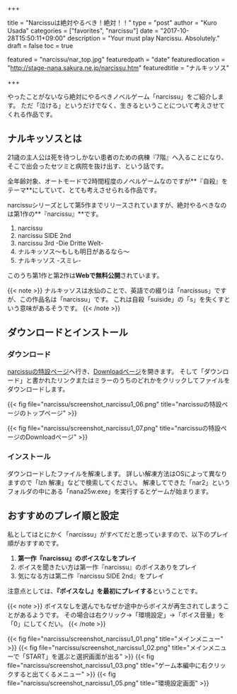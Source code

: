 +++

title       = "Narcissuは絶対やるべき！絶対！！"
type        = "post"
author      = "Kuro Usada"
categories  = ["favorites", "narcissu"]
date        = "2017-10-28T15:50:11+09:00"
description = "Your must play Narcissu. Absolutely."
draft       = false
toc         = true

featured              = "narcissu/nar_top.jpg"
featuredpath          = "date"
featuredlocation      = "http://stage-nana.sakura.ne.jp/narcissu.htm"
featuredtitle         = "ナルキッソス"

+++

やったことがないなら絶対にやるべきノベルゲーム「narcissu」をご紹介します。
ただ「泣ける」というだけでなく、生きるということについて考えさせてくれる作品です。

<!--more-->

## ナルキッソスとは

21歳の主人公は死を待つしかない患者のための病棟『7階』へ入ることになり、そこで出会ったセツミと病院を抜け出す、という話です。

全年齢対象、オートモードで2時間程度のノベルゲームなのですが**『自殺』をテーマ**にしていて、とても考えさせられる作品です。

narcissuシリーズとして第5作までリリースされていますが、絶対やるべきなのは第1作の**『narcissu』**です。

 1. narcissu
 2. narcissu SIDE 2nd
 3. narcissu 3rd -Die Dritte Welt-
 4. ナルキッソス〜もしも明日があるなら〜
 5. ナルキッソス -スミレ-

このうち第1作と第2作は**Webで無料公開**されています。

{{< note >}}
ナルキッソスは水仙のことで、英語での綴りは「narcissus」ですが、この作品名は「narcissu」です。
これは自殺「suiside」の「s」を失くすという意味があるそうです。
{{< /note >}}

## ダウンロードとインストール

### ダウンロード

[narcissuの特設ページ](http://stage-nana.sakura.ne.jp/narcissu.htm)へ行き、[Downloadページ](http://stage-nana.sakura.ne.jp/down.htm)を開きます。
そして「ダウンロード」と書かれたリンクまたはミラーのうちのどれかをクリックしてファイルをダウンロードします。

{{< fig file="narcissu/screenshot_narcissu1_06.png" title="narcissuの特設ページのトップページ" >}}

{{< fig file="narcissu/screenshot_narcissu1_07.png" title="narcissuの特設ページのDownloadページ" >}}

### インストール

ダウンロードしたファイルを解凍します。
詳しい解凍方法はOSによって異なりますので「lzh 解凍」などで検索してください。
解凍してできた「nar2」というフォルダの中にある「nana25w.exe」を実行するとゲームが始まります。

## おすすめのプレイ順と設定

私としてはとにかく「narcissu」がすべてだと思っていますので、以下のプレイ順がおすすめです。

 1. **第一作『narcissu』のボイスなしをプレイ**
 2. ボイスを聞きたい方は第一作『narcissu』のボイスありをプレイ
 3. 気になる方は第二作『narcissu SIDE 2nd』をプレイ

注意点としては、**『ボイスなし』を最初にプレイする**ということです。

{{< note >}}
ボイスなしを選んでもなぜか途中からボイスが再生されてしまうことがあるようです。
その場合は右クリック→「環境設定」→「ボイス音量」を「0」にしてくだい。
{{< /note >}}

{{< fig file="narcissu/screenshot_narcissu1_01.png" title="メインメニュー" >}}
{{< fig file="narcissu/screenshot_narcissu1_02.png" title="メインメニューで「START」を選ぶと選択画面が出る" >}}
{{< fig file="narcissu/screenshot_narcissu1_03.png" title="ゲーム本編中に右クリックすると出てくるメニュー" >}}
{{< fig file="narcissu/screenshot_narcissu1_05.png" title="環境設定画面" >}}
